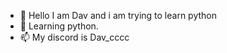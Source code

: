 - 👋 Hello I am Dav and i am trying to learn python
- 👀 Learning python.
- 📫 My discord is Dav_cccc

<!---
Davcccc/Davcccc is a ✨ special ✨ repository because its `README.md` (this file) appears on your GitHub profile.
You can click the Preview link to take a look at your changes.
--->
